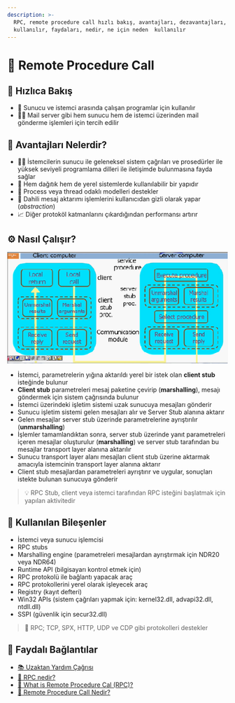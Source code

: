 ```yaml
---
description: >-
  RPC, remote procedure call hızlı bakış, avantajları, dezavantajları, nerelerde
  kullanılır, faydaları, nedir, ne için neden  kullanılır
---
```


# 🔌 Remote Procedure Call

## 👀 Hızlıca Bakış

* 🔌 Sunucu ve istemci arasında çalışan programlar için kullanılır
* 💁‍♂️ Mail server gibi hem sunucu hem de istemci üzerinden mail gönderme işlemleri için tercih edilir

## 💖 Avantajları Nelerdir?

* 👨‍💻 İstemcilerin sunucu ile geleneksel sistem çağrıları ve prosedürler ile yüksek seviyeli programlama dilleri ile iletişimde bulunmasına fayda sağlar
* 💎 Hem dağıtık hem de yerel sistemlerde kullanılabilir bir yapıdır
* 🤝 Process veya thread odaklı modelleri destekler
* 🌃 Dahili mesaj aktarımı işlemlerini kullanıcıdan gizli olarak yapar \(_abstraction_\)
* 📈 Diğer protoköl katmanlarını çıkardığından performansı artırır

## ⚙️ Nasıl Çalışır?

![](../.gitbook/assets/rpc_basic_work_schema.png)

* İstemci, parametrelerin yığına aktarıldı yerel bir istek olan **client stub** isteğinde bulunur
* **Client stub** parametreleri mesaj paketine çevirip \(**marshalling**\), mesajı göndermek için sistem çağrısında bulunur
* İstemci üzerindeki işletim sistemi uzak sunucuya mesajları gönderir
* Sunucu işletim sistemi gelen mesajları alır ve Server Stub alanına aktarır
* Gelen mesajlar server stub üzerinde parametrelerine ayrıştırılır \(**unmarshalling**\)
* İşlemler tamamlandıktan sonra, server stub üzerinde yanıt parametreleri içeren mesajlar oluşturulur \(**marshalling**\) ve server stub tarafından bu mesajlar transport layer alanına aktarılır
* Sunucu transport layer alanı mesajları client stub üzerine aktarmak amacıyla istemcinin transport layer alanına aktarır
* Client stub mesajlardan parametreleri ayrıştırır ve uygular, sonuçları istekte bulunan sunucuya gönderir

> 💡 RPC Stub, client veya istemci tarafından RPC isteğini başlatmak için yapılan aktivitedir

## 🍱 Kullanılan Bileşenler

* İstemci veya sunucu işlemcisi
* RPC stubs
* Marshalling engine \(parametreleri mesajlardan ayrıştırmak için NDR20 veya NDR64\)
* Runtime API \(bilgisayarı kontrol etmek için\)
* RPC protokolü ile bağlantı yapacak araç
* RPC protokollerini yerel olarak işleyecek araç
* Registry \(kayıt defteri\)
* Win32 APIs \(sistem çağrıları yapmak için: kernel32.dll, advapi32.dll, ntdll.dll\) 
* SSPI \(güvenlik için secur32.dll\) 

> 🤝 RPC; TCP, SPX, HTTP, UDP ve CDP gibi protokolleri destekler

## 🔗 Faydalı Bağlantılar

* [📚 Uzaktan Yardım Çağrısı](https://tr.wikipedia.org/wiki/Uzaktan_yordam_%C3%A7a%C4%9Fr%C4%B1s%C4%B1)
* [📃 RPC nedir?](https://www.nedir.com/rpc)
* [📃 What is Remote Procedure Cal \(RPC\)?](https://searchapparchitecture.techtarget.com/definition/Remote-Procedure-Call-RPC)
* [📃 Remote Procedure Call Nedir?](https://www.hakanuzuner.com/rpc-remote-procedure-call-nedir/)

